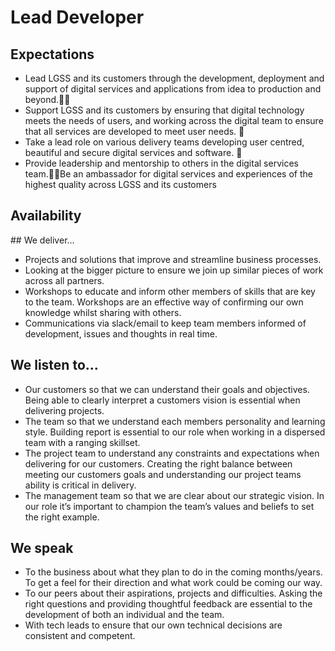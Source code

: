 
# Lead Developer 

## Expectations
* Lead LGSS and its customers through the development, deployment and support of digital services and applications from idea to production and beyond.
* Support LGSS and its customers by ensuring that digital technology meets the needs of users, and working across the digital team to ensure that all services are developed to meet user needs. 
* Take a lead role on various delivery teams developing user centred, beautiful and secure digital services and software. 
* Provide leadership and mentorship to others in the digital services team.Be an ambassador for digital services and experiences of the highest quality across LGSS and its customers

## Availability
<object data="/roles/lead-pie.svg" type="image/svg+xml" width="650" height="230"></object>

## We deliver...
* Projects and solutions that improve and streamline business processes.
* Looking at the bigger picture to ensure we join up similar pieces of work across all partners.
* Workshops to educate and inform other members of skills that are key to the team. Workshops are an effective way of confirming our own knowledge whilst sharing with others.
* Communications via slack/email to keep team members informed of development, issues and thoughts in real time.

## We listen to...
* Our customers so that we can understand their goals and objectives. Being able to clearly interpret a customers vision is essential when delivering projects.
* The team so that we understand each members personality and learning style. Building report is essential to our role when working in a dispersed team with a ranging skillset.
* The project team to understand any constraints and expectations when delivering for our customers. Creating the right balance between meeting our customers goals and understanding our project teams ability is critical in delivery.
* The management team so that we are clear about our strategic vision. In our role it’s important to champion the team’s values and beliefs to set the right example.

## We speak
* To the business about what they plan to do in the coming months/years. To get a feel for their direction and what work could be coming our way.
* To our peers about their aspirations, projects and difficulties. Asking the right questions and providing thoughtful feedback are essential to the development of both an individual and the team.
* With tech leads to ensure that our own technical decisions are consistent and competent.
